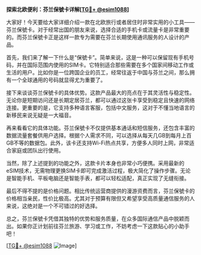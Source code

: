 **探索北欧便利：芬兰保號卡详解[[TG💪+ @esim1088](https://t.me/s/esim1088)]**

大家好！今天要给大家详细介绍一款在北欧旅行或者居住时非常实用的小工具——芬兰保號卡。对于经常出国的朋友来说，选择合适的手机卡或流量卡是非常重要的。而芬兰保號卡正是这样一款专为需要在芬兰长期使用通讯服务的人设计的产品。

首先，我们来了解一下什么是“保號卡”。简单来说，这是一种可以保留现有手机号码，并在国际范围内使用的SIM卡。它特别适合那些需要在多个国家间移动工作或生活的用户。比如你是一位跨国企业的员工，经常往返于中国与芬兰之间，那么拥有一个全球通用的号码就显得尤为重要了。

接下来谈谈芬兰保號卡的具体优势。这款产品最大的亮点在于其灵活性与稳定性。无论你是短期访问还是长期定居芬兰，都可以通过这张卡享受到稳定且快速的网络连接。更重要的是，它支持多种语言客服，包括中文服务，这对于不懂当地语言的新移民来说无疑是一大福音。

再来看看它的具体功能。芬兰保號卡不仅提供基本通话和短信服务，还包含丰富的数据流量套餐供用户选择。根据个人需求不同，可以选择从每天几GB到每月上百GB不等的数据包。此外，该卡还支持Wi-Fi热点共享，方便多人同时上网，非常适合家庭或团队出行使用。

当然，除了上述提到的功能之外，这款卡片本身也非常小巧便携。采用最新的eSIM技术，无需物理更换SIM卡即可完成激活过程，极大简化了操作步骤。无论是智能手机、平板电脑还是智能手表，都可以轻松适配，真正实现了无缝衔接。

最后不得不提的是价格问题。相比传统运营商提供的漫游资费而言，芬兰保號卡的价格相当亲民，性价比极高。尤其对于预算有限但又希望享受高质量通信服务的人来说，这绝对是一个不可错过的好选择。

总之，芬兰保號卡凭借其独特的优势和服务质量，在众多国际通信产品中脱颖而出。如果你正计划前往芬兰旅游、学习或工作，不妨考虑一下这款贴心的小助手吧！

[[TG💪+ @esim1088](https://t.me/s/esim1088) ![Image](https://i.postimg.cc/4NQfJmqS/Snipaste-2025-05-13-00-14-12.png)]